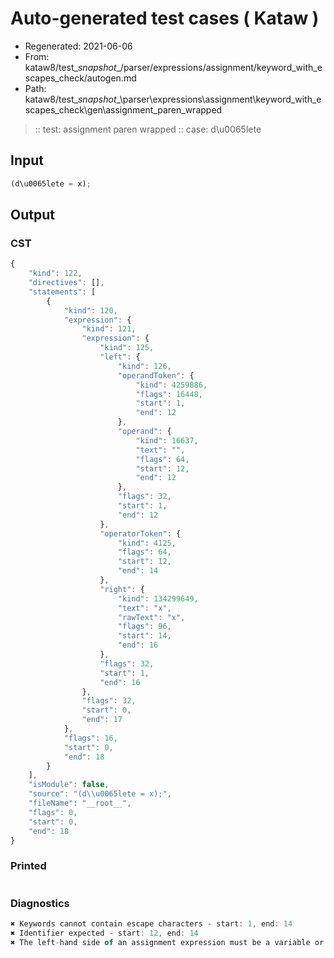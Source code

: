 # Auto-generated test cases ( Kataw )
- Regenerated: 2021-06-06
- From: kataw8/test\__snapshot__/parser/expressions/assignment/keyword_with_escapes_check/autogen.md
- Path: kataw8/test\__snapshot__\parser\expressions\assignment\keyword_with_escapes_check\gen\assignment_paren_wrapped
> :: test: assignment paren wrapped
> :: case: d\u0065lete
## Input

`````js
(d\u0065lete = x);
`````
## Output

### CST

```javascript
{
    "kind": 122,
    "directives": [],
    "statements": [
        {
            "kind": 120,
            "expression": {
                "kind": 121,
                "expression": {
                    "kind": 125,
                    "left": {
                        "kind": 126,
                        "operandToken": {
                            "kind": 4259886,
                            "flags": 16448,
                            "start": 1,
                            "end": 12
                        },
                        "operand": {
                            "kind": 16637,
                            "text": "",
                            "flags": 64,
                            "start": 12,
                            "end": 12
                        },
                        "flags": 32,
                        "start": 1,
                        "end": 12
                    },
                    "operatorToken": {
                        "kind": 4125,
                        "flags": 64,
                        "start": 12,
                        "end": 14
                    },
                    "right": {
                        "kind": 134299649,
                        "text": "x",
                        "rawText": "x",
                        "flags": 96,
                        "start": 14,
                        "end": 16
                    },
                    "flags": 32,
                    "start": 1,
                    "end": 16
                },
                "flags": 32,
                "start": 0,
                "end": 17
            },
            "flags": 16,
            "start": 0,
            "end": 18
        }
    ],
    "isModule": false,
    "source": "(d\\u0065lete = x);",
    "fileName": "__root__",
    "flags": 0,
    "start": 0,
    "end": 18
}
```

### Printed

```javascript

```

### Diagnostics

```javascript
✖ Keywords cannot contain escape characters - start: 1, end: 14
✖ Identifier expected - start: 12, end: 14
✖ The left-hand side of an assignment expression must be a variable or a property access - start: 12, end: 14

```


